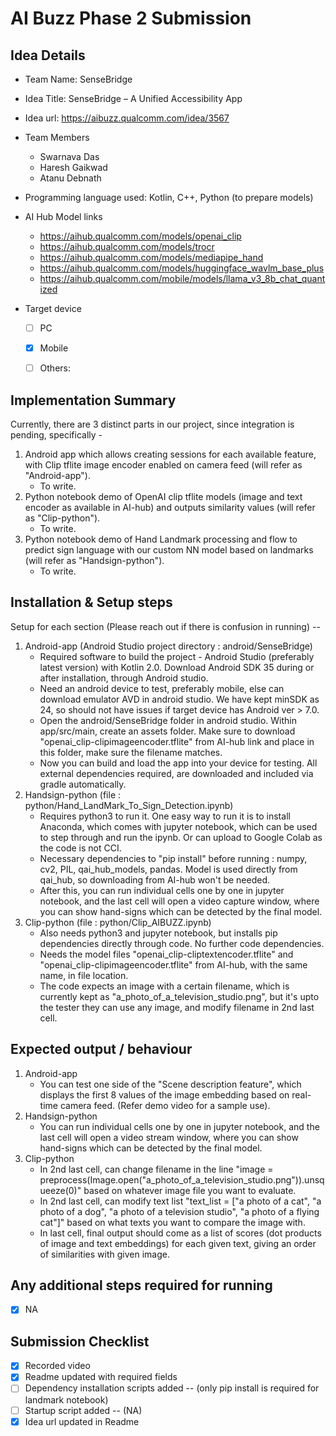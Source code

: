 # AI Buzz Phase 2 Submission

## Idea Details
- Team Name: SenseBridge
- Idea Title: SenseBridge – A Unified Accessibility App
- Idea url: https://aibuzz.qualcomm.com/idea/3567

- Team Members
  - Swarnava Das
  - Haresh Gaikwad
  - Atanu Debnath

- Programming language used: Kotlin, C++, Python (to prepare models)

- AI Hub Model links
  - https://aihub.qualcomm.com/models/openai_clip
  - https://aihub.qualcomm.com/models/trocr
  - https://aihub.qualcomm.com/models/mediapipe_hand
  - https://aihub.qualcomm.com/models/huggingface_wavlm_base_plus
  - https://aihub.qualcomm.com/mobile/models/llama_v3_8b_chat_quantized

- Target device
  - [ ] PC
  - [x] Mobile
  - [ ] Others: 


## Implementation Summary
<!-- 
Write a summary of what you have developed and how user can navigate the code base. 
Mention important files/functions to check, limitations of current implementation and future scope.
-->
Currently, there are 3 distinct parts in our project, since integration is pending, specifically - 
1. Android app which allows creating sessions for each available feature, with Clip tflite image encoder enabled on camera feed (will refer as "Android-app").
   - To write.
2. Python notebook demo of OpenAI clip tflite models (image and text encoder as available in AI-hub) and outputs similarity values (will refer as "Clip-python").
   - To write.
3. Python notebook demo of Hand Landmark processing and flow to predict sign language with our custom NN model based on landmarks (will refer as "Handsign-python").
   - To write.

## Installation & Setup steps
<!-- 
Mention in detail how a reviewer can install and run your project. Preferable include a script to automate the setup.
Make sure to include the pre-requisite packages/assumptions (e.g. Java, Android Studio) in detail.
-->
Setup for each section (Please reach out if there is confusion in running) --
1. Android-app (Android Studio project directory : android/SenseBridge)
   - Required software to build the project - Android Studio (preferably latest version) with Kotlin 2.0. Download Android SDK 35 during or after installation, through Android studio.
   - Need an android device to test, preferably mobile, else can download emulator AVD in android studio. We have kept minSDK as 24, so should not have issues if target device has Android ver > 7.0.
   - Open the android/SenseBridge folder in android studio. Within app/src/main, create an assets folder. Make sure to download "openai_clip-clipimageencoder.tflite" from AI-hub link and place in this folder, make sure the filename matches.
   - Now you can build and load the app into your device for testing. All external dependencies required, are downloaded and included via gradle automatically.
2. Handsign-python (file : python/Hand_LandMark_To_Sign_Detection.ipynb)
   - Requires python3 to run it. One easy way to run it is to install Anaconda, which comes with jupyter notebook, which can be used to step through and run the ipynb. Or can upload to Google Colab as the code is not CCI.
   - Necessary dependencies to "pip install" before running : numpy, cv2, PIL, qai_hub_models, pandas. Model is used directly from qai_hub, so downloading from AI-hub won't be needed.
   - After this, you can run individual cells one by one in jupyter notebook, and the last cell will open a video capture window, where you can show hand-signs which can be detected by the final model.
3. Clip-python (file : python/Clip_AIBUZZ.ipynb)
   - Also needs python3 and jupyter notebook, but installs pip dependencies directly through code. No further code dependencies.
   - Needs the model files "openai_clip-cliptextencoder.tflite" and "openai_clip-clipimageencoder.tflite" from AI-hub, with the same name, in file location.
   - The code expects an image with a certain filename, which is currently kept as "a_photo_of_a_television_studio.png", but it's upto the tester they can use any image, and modify filename in 2nd last cell.

## Expected output / behaviour
<!-- 
Provide details of expected behaviour and output.
Mention how the reviewer can validate the prototype is doing what it is intended to.
If your prototype requires some files / data for evaluation, make sure to provide the files along with instructions on using them.
-->
1. Android-app
   - You can test one side of the "Scene description feature", which displays the first 8 values of the image embedding based on real-time camera feed. (Refer demo video for a sample use).
2. Handsign-python
   - You can run individual cells one by one in jupyter notebook, and the last cell will open a video stream window, where you can show hand-signs which can be detected by the final model.
3. Clip-python
   - In 2nd last cell, can change filename in the line "image = preprocess(Image.open("a_photo_of_a_television_studio.png")).unsqueeze(0)" based on whatever image file you want to evaluate.
   - In 2nd last cell, can modify text list "text_list = ["a photo of a cat", "a photo of a dog", "a photo of a television studio", "a photo of a flying cat"]" based on what texts you want to compare the image with.
   - In last cell, final output should come as a list of scores (dot products of image and text embeddings) for each given text, giving an order of similarities with given image.
## Any additional steps required for running
- [x] NA
<!-- 
Mention any additional requirements here. If not, leave the NA.
-->

## Submission Checklist
- [x] Recorded video
- [x] Readme updated with required fields
- [ ] Dependency installation scripts added -- (only pip install is required for landmark notebook)
- [ ] Startup script added -- (NA)
- [x] Idea url updated in Readme
